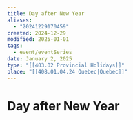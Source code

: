 ```yaml
---
title: Day after New Year
aliases:
  - "20241229170459"
created: 2024-12-29
modified: 2025-01-01
tags:
  - event/eventSeries
date: January 2, 2025
type: "[[403.02 Provincial Holidays]]"
place: "[[408.01.04.24 Quebec|Quebec]]"
---
```

# Day after New Year
